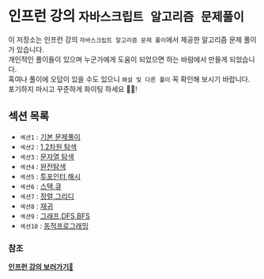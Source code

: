 # 인프런 강의 `자바스크립트 알고리즘 문제풀이`

이 저장소는 인프런 강의 `자바스크립트 알고리즘 문제 풀이`에서 제공한 알고리즘 문제 풀이가 있습니다.  
개인적인 풀이들이 있으며 누군가에게 도움이 되었으면 하는 바람에서 만들게 되었습니다.  
혹여나 풀이에 오답이 있을 수도 있으니 `해설 및 다른 풀이` 꼭 확인해 보시기 바랍니다.  
포기하지 마시고 꾸준하게 화이팅 하세요 💪🏻!

## 섹션 목록

- `섹션1` : [기본 문제풀이](section1)
- `섹션2` : [1,2차원 탐색](section2)
- `섹션3` : [문자열 탐색](section3)
- `섹션4` : [완전탐색](section4)
- `섹션5` : [투포인터,해시](section5)
- `섹션6` : [스택,큐](section6)
- `섹션7` : [정렬,그리디](section7)
- `섹션8` : [재귀](section8)
- `섹션9` : [그래프,DFS,BFS](section9)
- `섹션10` : [동적프로그래밍](section10)

### 참조

**[인프런 강의 보러가기🍃](https://www.inflearn.com/course/%EC%9E%90%EB%B0%94%EC%8A%A4%ED%81%AC%EB%A6%BD%ED%8A%B8-%EC%95%8C%EA%B3%A0%EB%A6%AC%EC%A6%98-%EB%AC%B8%EC%A0%9C%ED%92%80%EC%9D%B4)**
